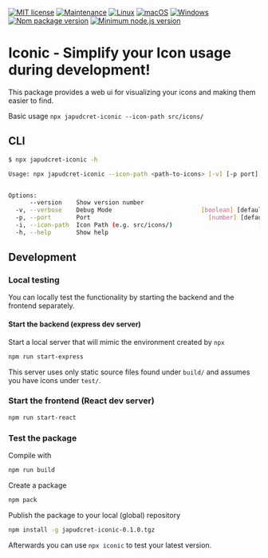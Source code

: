 [![MIT license](https://img.shields.io/badge/License-MIT-blue.svg)](https://lbesson.mit-license.org/)
[![Maintenance](https://img.shields.io/badge/Maintained%3F-yes-green.svg)](https://GitHub.com/Naereen/StrapDown.js/graphs/commit-activity)
[![Linux](https://svgshare.com/i/Zhy.svg)](https://svgshare.com/i/Zhy.svg)
[![macOS](https://svgshare.com/i/ZjP.svg)](https://svgshare.com/i/ZjP.svg)
[![Windows](https://svgshare.com/i/ZhY.svg)](https://svgshare.com/i/ZhY.svg)
[![Npm package version](https://badgen.net/npm/v/japudcret/iconic)](https://npmjs.com/package/japudcret/iconic)
[![Minimum node.js version](https://badgen.net/npm/node/japudcret/iconic)](https://npmjs.com/package/japudcret/iconic)

# Iconic - Simplify your Icon usage during development!

This package provides a web ui for visualizing your icons and making them easier to find.

Basic usage `npx japudcret-iconic --icon-path src/icons/`

## CLI

```bash
$ npx japudcret-iconic -h

Usage: npx japudcret-iconic --icon-path <path-to-icons> [-v] [-p port] [-h]


Options:
      --version    Show version number                                 [boolean]
  -v, --verbose    Debug Mode                         [boolean] [default: false]
  -p, --port       Port                                 [number] [default: 5000]
  -i, --icon-path  Icon Path (e.g. src/icons/)                        [required]
  -h, --help       Show help                                           [boolean]
```

## Development

### Local testing

You can locally test the functionality by starting the backend and the frontend separately.

#### Start the backend (express dev server)

Start a local server that will mimic the environment created by `npx`
```bash
npm run start-express
```

This server uses only static source files found under `build/` and assumes you have icons under `test/`.

### Start the frontend (React dev server)

```bash
npm run start-react
```

### Test the package

Compile with
```bash
npm run build
```

Create a package
```bash
npm pack
```

Publish the package to your local (global) repository
```bash
npm install -g japudcret-iconic-0.1.0.tgz
```

Afterwards you can use `npx iconic` to test your latest version.